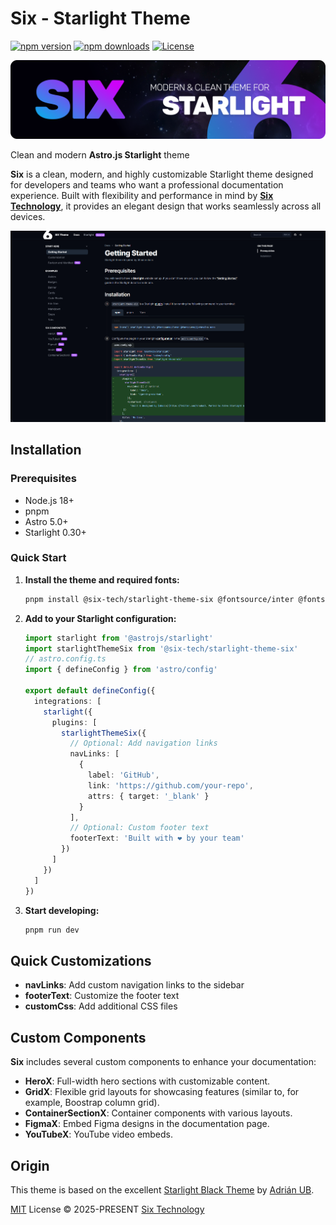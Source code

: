 # Six - Starlight Theme

[![npm version][npm-version-src]][npm-version-href]
[![npm downloads][npm-downloads-src]][npm-downloads-href]
[![License][license-src]][license-href]

![Six theme](./assets/six-starlight-banner-wide-1980-01.png 'Six - Clean and modern Starlight theme')

Clean and modern **Astro.js Starlight** theme

**Six** is a clean, modern, and highly customizable Starlight theme designed for developers and teams who want a
professional documentation experience. Built with flexibility and performance in mind by [**Six Technology**](https://six.technology),
it provides an elegant design that works seamlessly across all devices.

![Six theme](./assets/six-theme.png 'Six - Clean and modern Starlight theme')

## Installation

### Prerequisites

- Node.js 18+
- pnpm
- Astro 5.0+
- Starlight 0.30+

### Quick Start

1. **Install the theme and required fonts:**

   ```bash
   pnpm install @six-tech/starlight-theme-six @fontsource/inter @fontsource/jetbrains-mono
   ```

2. **Add to your Starlight configuration:**

   ```ts
   import starlight from '@astrojs/starlight'
   import starlightThemeSix from '@six-tech/starlight-theme-six'
   // astro.config.ts
   import { defineConfig } from 'astro/config'

   export default defineConfig({
     integrations: [
       starlight({
         plugins: [
           starlightThemeSix({
             // Optional: Add navigation links
             navLinks: [
               {
                 label: 'GitHub',
                 link: 'https://github.com/your-repo',
                 attrs: { target: '_blank' }
               }
             ],
             // Optional: Custom footer text
             footerText: 'Built with ❤️ by your team'
           })
         ]
       })
     ]
   })
   ```

3. **Start developing:**
   ```bash
   pnpm run dev
   ```

## Quick Customizations

- **navLinks**: Add custom navigation links to the sidebar
- **footerText**: Customize the footer text
- **customCss**: Add additional CSS files

## Custom Components

**Six** includes several custom components to enhance your documentation:

- **HeroX**: Full-width hero sections with customizable content.
- **GridX**: Flexible grid layouts for showcasing features (similar to, for example, Boostrap column grid).
- **ContainerSectionX**: Container components with various layouts.
- **FigmaX**: Embed Figma designs in the documentation page.
- **YouTubeX**: YouTube video embeds.

## Origin

This theme is based on the excellent [Starlight Black Theme](https://github.com/adrian-ub/starlight-theme-black) by
[Adrián UB](https://github.com/adrian-ub).

[MIT](./LICENSE) License © 2025-PRESENT [Six Technology](https://six.technology)

<!-- Badges -->

[npm-version-src]: https://img.shields.io/npm/v/@six-tech/starlight-theme-six?style=flat&colorA=080f12&colorB=1fa669
[npm-version-href]: https://www.npmjs.com/package/@six-tech/starlight-theme-six
[npm-downloads-src]: https://img.shields.io/npm/dm/@six-tech/starlight-theme-six?style=flat&colorA=080f12&colorB=1fa669
[npm-downloads-href]: https://www.npmjs.com/package/@six-tech/starlight-theme-six
[license-src]: https://img.shields.io/github/license/six-tech/Six.StarlightTheme.svg?style=flat&colorA=080f12&colorB=1fa669
[license-href]: https://github.com/six-tech/Six.StarlightTheme/blob/main/LICENSE
